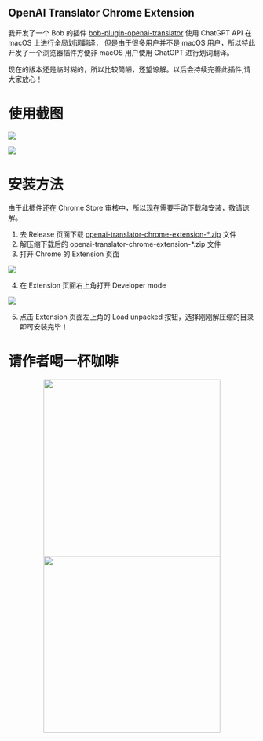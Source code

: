 OpenAI Translator Chrome Extension
----------------------------------

我开发了一个 Bob 的插件 [bob-plugin-openai-translator](https://github.com/yetone/bob-plugin-openai-translator) 使用 ChatGPT API 在 macOS 上进行全局划词翻译，
但是由于很多用户并不是 macOS 用户，所以特此开发了一个浏览器插件方便非 macOS 用户使用 ChatGPT 进行划词翻译。

现在的版本还是临时糊的，所以比较简陋，还望谅解。以后会持续完善此插件,请大家放心！

# 使用截图

![](https://user-images.githubusercontent.com/1206493/222926184-9ab5f072-f0ee-4ada-8520-812ed22a8186.png)

![](https://user-images.githubusercontent.com/1206493/222926646-811e73eb-cc2a-4ee4-b4d2-225e5bbf8cae.gif)

# 安装方法

由于此插件还在 Chrome Store 审核中，所以现在需要手动下载和安装，敬请谅解。

1. 去 Release 页面下载 [openai-translator-chrome-extension-*.zip](https://github.com/yetone/openai-translator/releases) 文件
2. 解压缩下载后的 openai-translator-chrome-extension-*.zip 文件
3. 打开 Chrome 的 Extension 页面

![](https://user-images.githubusercontent.com/1206493/222926817-414b91ea-e90f-43f5-9fb3-e9b170b40ce8.png)

4. 在 Extension 页面右上角打开 Developer mode

![](https://user-images.githubusercontent.com/1206493/222926856-0e6d7477-da11-488a-be11-3496dc1e5325.png)

5. 点击 Extension 页面左上角的 Load unpacked 按钮，选择刚刚解压缩的目录即可安装完毕！

# 请作者喝一杯咖啡

<div align="center">
<img height="360" src="https://user-images.githubusercontent.com/1206493/220753437-90e4039c-d95f-4b6a-9a08-b3d6de13211f.png" />
<img height="360" src="https://user-images.githubusercontent.com/1206493/220756036-d9ac4512-0375-4a32-8c2e-8697021058a2.png" />
</div>
